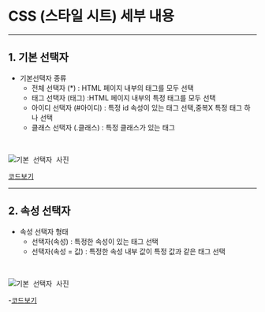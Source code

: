 # CSS (스타일 시트) 세부 내용

---------------------------------
## 1. 기본 선택자 
- 기본선택자 종류
  - 전체 선택자 (\*\) : HTML 페이지 내부의 태그를 모두 선택
  - 태그 선택자 (태그) :HTML 페이지 내부의 특정 태그를 모두 선택
  - 아이디 선택자 (#아이디) : 특정 id 속성이 있는 태그 선택,중복X 특정 태그 하나 선택
  - 클래스 선택자 (.클래스) : 특정 클래스가 있는 태그
<br>

<kbd>![기본 선택자 사진](https://user-images.githubusercontent.com/77951835/110293867-72f04080-8032-11eb-8257-b59b6dc86eca.JPG)<br></kbd>


[코드보기](https://github.com/guemin96/StudyHtml/blob/main/02_CSS/%EC%86%8D%EC%84%B1%20%EC%84%A0%ED%83%9D%EC%9E%90_test.html)

---------------------------------

## 2. 속성 선택자 
- 속성 선택자 형태
  - 선택자(속성) : 특정한 속성이 있는 태그 선택
  - 선택자(속성 = 값) : 특정한 속성 내부 값이 특정 값과 같은 태그 선택
  
<br>

<kbd>![기본 선택자 사진](https://user-images.githubusercontent.com/77951835/110293867-72f04080-8032-11eb-8257-b59b6dc86eca.JPG)<br></kbd>


-[코드보기](https://github.com/guemin96/StudyHtml/blob/main/02_CSS/%EC%86%8D%EC%84%B1%20%EC%84%A0%ED%83%9D%EC%9E%90_test.html)

